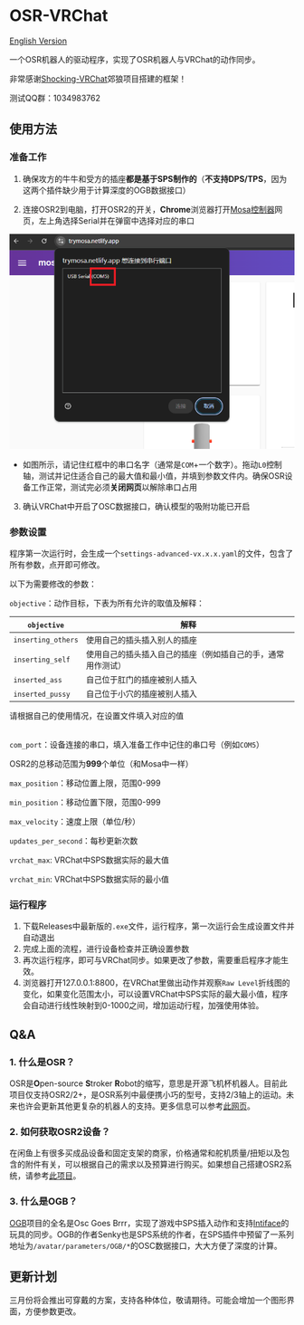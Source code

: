 # OSR-VRChat

[English Version](README_EN.md)

一个OSR机器人的驱动程序，实现了OSR机器人与VRChat的动作同步。

非常感谢[Shocking-VRChat](https://github.com/VRChatNext/Shocking-VRChat)郊狼项目搭建的框架！

测试QQ群：1034983762


## 使用方法

### 准备工作

1. 确保攻方的牛牛和受方的插座**都是基于SPS制作的**（**不支持DPS/TPS**，因为这两个插件缺少用于计算深度的OGB数据接口）


2. 连接OSR2到电脑，打开OSR2的开关，**Chrome**浏览器打开[Mosa控制器](https://trymosa.netlify.app/)网页，左上角选择Serial并在弹窗中选择对应的串口

![text](images/com_example.png)

- 如图所示，请记住红框中的串口名字（通常是`COM`+一个数字）。拖动`L0`控制轴，测试并记住适合自己的最大值和最小值，并填到参数文件内。确保OSR设备工作正常，测试完必须**关闭网页**以解除串口占用

3. 确认VRChat中开启了OSC数据接口，确认模型的吸附功能已开启

### 参数设置
程序第一次运行时，会生成一个`settings-advanced-vx.x.x.yaml`的文件，包含了所有参数，点开即可修改。

以下为需要修改的参数：

`objective`：动作目标，下表为所有允许的取值及解释：

| `objective` | 解释                        |
|-----------|-----------------------------|
| `inserting_others`      | 使用自己的插头插入别人的插座 |
| `inserting_self`    | 使用自己的插头插入自己的插座（例如插自己的手，通常用作测试）   |
| `inserted_ass`      | 自己位于肛门的插座被别人插入   |
| `inserted_pussy`     | 自己位于小穴的插座被别人插入  |

请根据自己的使用情况，在设置文件填入对应的值

\
`com_port`：设备连接的串口，填入准备工作中记住的串口号（例如`COM5`）

OSR2的总移动范围为**999**个单位（和Mosa中一样）

`max_position`：移动位置上限，范围0-999

`min_position`：移动位置下限，范围0-999

`max_velocity`：速度上限（单位/秒）

`updates_per_second`：每秒更新次数

`vrchat_max`: VRChat中SPS数据实际的最大值

`vrchat_min`: VRChat中SPS数据实际的最小值

### 运行程序

1. 下载Releases中最新版的`.exe`文件，运行程序，第一次运行会生成设置文件并自动退出
2. 完成上面的流程，进行设备检查并正确设置参数
3. 再次运行程序，即可与VRChat同步。如果更改了参数，需要重启程序才能生效。
4. 浏览器打开127.0.0.1:8800，在VRChat里做出动作并观察`Raw Level`折线图的变化，如果变化范围太小，可以设置VRChat中SPS实际的最大最小值，程序会自动进行线性映射到0-1000之间，增加运动行程，加强使用体验。

## Q&A

### 1. 什么是OSR？

OSR是**O**pen-source **S**troker **R**obot的缩写，意思是开源飞机杯机器人。目前此项目仅支持OSR2/2+，是OSR系列中最便携小巧的型号，支持2/3轴上的运动。未来也许会更新其他更复杂的机器人的支持。更多信息可以参考[此网页](https://discuss.eroscripts.com/t/guide-what-is-the-osr2-sr6-ssr1-and-how-do-i-get-one/158805)。


### 2. 如何获取OSR2设备？

在闲鱼上有很多买成品设备和固定支架的商家，价格通常和舵机质量/扭矩以及包含的附件有关，可以根据自己的需求以及预算进行购买。如果想自己搭建OSR2系统，请参考[此项目](https://www.patreon.com/tempestvr)。

### 3. 什么是OGB？

[OGB](https://osc.toys/)项目的全名是Osc Goes Brrr，实现了游戏中SPS插入动作和支持[Intiface](https://intiface.com/)的玩具的同步。OGB的作者Senky也是SPS系统的作者，在SPS插件中预留了一系列地址为`/avatar/parameters/OGB/*`的OSC数据接口，大大方便了深度的计算。


## 更新计划
三月份将会推出可穿戴的方案，支持各种体位，敬请期待。可能会增加一个图形界面，方便参数更改。
